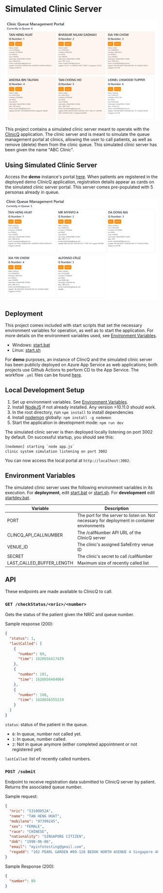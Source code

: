 # Simulated Clinic Server

![simulated portal server UI](docs/portal_ui.png)

This project contains a simulated clinic server meant to operate with the [ClinicQ](https://github.com/pickledbees/clinic_q_management) application.
The clinic server and is meant to simulate the queue management portal at clinics, allowing the user to call patients, as well as remove (delete) them from the
clinic queue. This simulated clinic server has been given the name "ABC Clinic".

## Using Simulated Clinic Server
Access the **demo** instance's portal [here](https://abcclinic.azurewebsites.net/). When patients are registered in the deployed demo ClinicQ application,
registration details appear as cards on the simulated clinic server portal. This server comes pre-populated with 5 personas already in queue.

![ui prepopulated](docs/prepopulated.png) 

## Deployment
This project comes included with start scripts that set the necessary environment variables for operation, as well as to start the application.
For more details on the environment variables used, see [Environment Variables](#environment-variables).

- Windows: [start.bat](start.bat)
- Linux: [start.sh](start.sh)

For **demo** purposes, an instance of ClincQ and the simulated clinic server has been publicly deployed on Azure App Service as web applications;
both projects use Github Actions to perform CD to the App Service. The workflow ```.yml``` files can be found [here](.github/workflows/main_abcclinic.yml).

## Local Development Setup
1. Set up environment variables. See [Environment Variables](#environment-variables).
2. Install [NodeJS](https://nodejs.org/en/) if not already installed. Any version >10.11.0 should work.
3. In the root directory, run ```npm install``` to install dependencies
4. Install [nodemon](https://www.npmjs.com/package/nodemon) globally: ```npm install -g nodemon```
5. Start the application in development mode: ```npm run dev```

The simulated clinic server is then deployed locally listening on port 3002 by default. On successful startup, you should see this:
```
[nodemon] starting `node app.js`
clinic system simulation listening on port 3002
```

You can now access the local portal at ```http://localhost:3002```.

## Environment Variables
The simulated clinic server uses the following environment variables in its execution.
For **deployment**, edit [start.bat](start.bat) or [start.sh](start.sh). For **development** edit [startdev.bat](startdev.sh).

| Variable                  | Description                                                                                  |
|---------------------------|----------------------------------------------------------------------------------------------|
| PORT                      | The port for the server to listen on. Not necessary for deployment in container environments |
| CLINCQ_API_CALLNUMBER     | The /callNumber API URL of the ClinicQ server                                                |
| VENUE_ID                  | The clinic's assigned SafeEntry venue ID                                                     |
| SECRET                    | The clinic's secret to call /callNumber                                                      |
| LAST_CALLED_BUFFER_LENGTH | Maximum size of recently called list                                                         |

## API
These endpoints are made available to ClinicQ to call.

### ```GET /checkStatus/<nric>/<number>```
Gets the status of the patient given the NRIC and queue number. 

Sample response (200):
```json
{
  "status": 1,
  "lastCalled": [
    {
      "number": 89,
      "time": 1628656417429
    },
    {
      "number": 101,
      "time": 1628656404064
    },
    {
      "number": 100,
      "time": 1628656355219
    }
  ]
}
```
```status```: status of the patient in the queue.
- ```0```: In queue, number not called yet.
- ```1```: In queue, number called.
- ```2```: Not in queue anymore (either completed appointment or not registered yet)

```lastCalled```: list of recently called numbers.

### ```POST /submit```
Endpoint to receive registration data submitted to ClinicQ server by patient. Returns the associated queue number.

Sample request:
```json
{
  "nric": "S3100052A",
  "name": "TAN HENG HUAT",
  "mobileno": "97399245",
  "sex": "FEMALE",
  "race": "CHINESE",
  "nationality": "SINGAPORE CITIZEN",
  "dob": "1998-06-06",
  "email": "myinfotesting@gmail.com",
  "regadd": "102 PEARL GARDEN #09-128 BEDOK NORTH AVENUE 4 Singapore 460102"
}
```
Sample Response (200):
```json
{
  "number": 89
}
```
